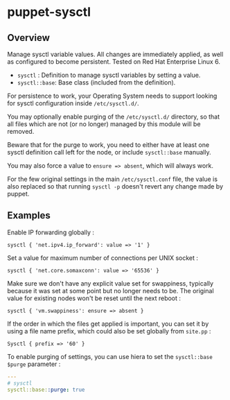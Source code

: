 # puppet-sysctl

## Overview

Manage sysctl variable values. All changes are immediately applied, as well as
configured to become persistent. Tested on Red Hat Enterprise Linux 6.

 * `sysctl` : Definition to manage sysctl variables by setting a value.
 * `sysctl::base`: Base class (included from the definition).

For persistence to work, your Operating System needs to support looking for
sysctl configuration inside `/etc/sysctl.d/`.

You may optionally enable purging of the `/etc/sysctl.d/` directory, so that
all files which are not (or no longer) managed by this module will be removed.

Beware that for the purge to work, you need to either have at least one
sysctl definition call left for the node, or include `sysctl::base` manually.

You may also force a value to `ensure => absent`, which will always work.

For the few original settings in the main `/etc/sysctl.conf` file, the value is
also replaced so that running `sysctl -p` doesn't revert any change made by
puppet.

## Examples

Enable IP forwarding globally :
```puppet
sysctl { 'net.ipv4.ip_forward': value => '1' }
```

Set a value for maximum number of connections per UNIX socket :
```puppet
sysctl { 'net.core.somaxconn': value => '65536' }
```

Make sure we don't have any explicit value set for swappiness, typically
because it was set at some point but no longer needs to be. The original
value for existing nodes won't be reset until the next reboot :
```puppet
sysctl { 'vm.swappiness': ensure => absent }
```

If the order in which the files get applied is important, you can set it by
using a file name prefix, which could also be set globally from `site.pp` :
```puppet
Sysctl { prefix => '60' }
```

To enable purging of settings, you can use hiera to set the `sysctl::base`
`$purge` parameter :
```yaml
---
# sysctl
sysctl::base::purge: true
```
 
